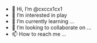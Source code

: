 - 👋 Hi, I’m @cxccx1cx1
- 👀 I’m interested in play
- 🌱 I’m currently learning ...
- 💞️ I’m looking to collaborate on ...
- 📫 How to reach me ...

<!---
cxccx1cx1/cxccx1cx1 is a ✨ special ✨ repository because its `README.md` (this file) appears on your GitHub profile.
You can click the Preview link to take a look at your changes.
--->
